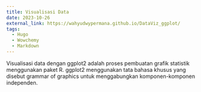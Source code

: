 ```yaml
---
title: Visualisasi Data
date: 2023-10-26
external_link: https://wahyudwypermana.github.io/DataViz_ggplot/
tags:
  - Hugo
  - Wowchemy
  - Markdown
---
```


Visualisasi data dengan ggplot2 adalah proses pembuatan grafik statistik menggunakan paket R. ggplot2 menggunakan tata bahasa khusus yang disebut grammar of graphics untuk menggabungkan komponen-komponen independen.

<!--more-->
